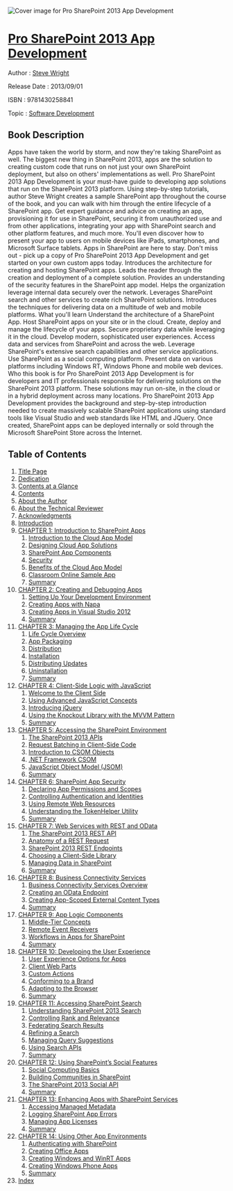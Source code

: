 ![Cover image for Pro SharePoint 2013 App Development](https://imgdetail.ebookreading.net/cover/cover/software_development/EB9781430258841.jpg)

[Pro SharePoint 2013 App Development](https://ebookreading.net/view/book/Pro+SharePoint+2013+App+Development-EB9781430258841_1.html "Pro SharePoint 2013 App Development")
====================================================================================================================

Author : [Steve Wright](https://ebookreading.net/search/author/Steve+Wright)

Release Date : 2013/09/01

ISBN : 9781430258841

Topic : [Software Development](https://ebookreading.net/search/category/software-development)

Book Description
-----------------

Apps have taken the world by storm, and now they're taking SharePoint as well. The biggest new thing in SharePoint 2013, apps are the solution to creating custom code that runs on not just your own SharePoint deployment, but also on others' implementations as well.
Pro SharePoint 2013 App Development is your must-have guide to developing app solutions that run on the SharePoint 2013 platform. Using step-by-step tutorials, author Steve Wright creates a sample SharePoint app throughout the course of the book, and you can walk with him through the entire lifecycle of a SharePoint app.
Get expert guidance and advice on creating an app, provisioning it for use in SharePoint, securing it from unauthorized use and from other applications, integrating your app with SharePoint search and other platform features, and much more. You'll even discover how to present your app to users on mobile devices like iPads, smartphones, and Microsoft Surface tablets.
Apps in SharePoint are here to stay. Don't miss out - pick up a copy of Pro SharePoint 2013 App Development and get started on your own custom apps today.
Introduces the architecture for creating and hosting SharePoint apps.
Leads the reader through the creation and deployment of a complete solution.
Provides an understanding of the security features in the SharePoint app model.
Helps the organization leverage internal data securely over the network.
Leverages SharePoint search and other services to create rich SharePoint solutions.
Introduces the techniques for delivering data on a multitude of web and mobile platforms.
What you'll learn
Understand the architecture of a SharePoint App.
Host SharePoint apps on your site or in the cloud.
Create, deploy and manage the lifecycle of your apps.
Secure proprietary data while leveraging it in the cloud.
Develop modern, sophisticated user experiences.
Access data and services from SharePoint and across the web.
Leverage SharePoint's extensive search capabilities and other service applications.
Use SharePoint as a social computing platform.
Present data on various platforms including Windows RT, Windows Phone and mobile web devices.
Who this book is for
Pro SharePoint 2013 App Development is for developers and IT professionals responsible for delivering solutions on the SharePoint 2013 platform. These solutions may run on-site, in the cloud or in a hybrid deployment across many locations. Pro SharePoint 2013 App Development provides the background and step-by-step introduction needed to create massively scalable SharePoint applications using standard tools like Visual Studio and web standards like HTML and JQuery. Once created, SharePoint apps can be deployed internally or sold through the Microsoft SharePoint Store across the Internet.
              
Table of Contents
-----------------

1. [Title Page](https://ebookreading.net/view/book/Pro+SharePoint+2013+App+Development-EB9781430258841_2.html)
1. [Dedication](https://ebookreading.net/view/book/Pro+SharePoint+2013+App+Development-EB9781430258841_4.html)
1. [Contents at a Glance](https://ebookreading.net/view/book/Pro+SharePoint+2013+App+Development-EB9781430258841_5.html)
1. [Contents](https://ebookreading.net/view/book/Pro+SharePoint+2013+App+Development-EB9781430258841_6.html)
1. [About the Author](https://ebookreading.net/view/book/Pro+SharePoint+2013+App+Development-EB9781430258841_7.html)
1. [About the Technical Reviewer](https://ebookreading.net/view/book/Pro+SharePoint+2013+App+Development-EB9781430258841_8.html)
1. [Acknowledgments](https://ebookreading.net/view/book/Pro+SharePoint+2013+App+Development-EB9781430258841_9.html)
1. [Introduction](https://ebookreading.net/view/book/Pro+SharePoint+2013+App+Development-EB9781430258841_10.html)
1. [CHAPTER 1: Introduction to SharePoint Apps](https://ebookreading.net/view/book/Pro+SharePoint+2013+App+Development-EB9781430258841_11.html)
    1. [Introduction to the Cloud App Model](https://ebookreading.net/view/book/Pro+SharePoint+2013+App+Development-EB9781430258841_11.html#Sec1)
    1. [Designing Cloud App Solutions](https://ebookreading.net/view/book/Pro+SharePoint+2013+App+Development-EB9781430258841_11.html#Sec4)
    1. [SharePoint App Components](https://ebookreading.net/view/book/Pro+SharePoint+2013+App+Development-EB9781430258841_11.html#Sec10)
    1. [Security](https://ebookreading.net/view/book/Pro+SharePoint+2013+App+Development-EB9781430258841_11.html#Sec16)
    1. [Benefits of the Cloud App Model](https://ebookreading.net/view/book/Pro+SharePoint+2013+App+Development-EB9781430258841_11.html#Sec32)
    1. [Classroom Online Sample App](https://ebookreading.net/view/book/Pro+SharePoint+2013+App+Development-EB9781430258841_11.html#Sec33)
    1. [Summary](https://ebookreading.net/view/book/Pro+SharePoint+2013+App+Development-EB9781430258841_11.html#Sec34)
1. [CHAPTER 2: Creating and Debugging Apps](https://ebookreading.net/view/book/Pro+SharePoint+2013+App+Development-EB9781430258841_12.html)
    1. [Setting Up Your Development Environment](https://ebookreading.net/view/book/Pro+SharePoint+2013+App+Development-EB9781430258841_12.html#Sec1)
    1. [Creating Apps with Napa](https://ebookreading.net/view/book/Pro+SharePoint+2013+App+Development-EB9781430258841_12.html#Sec6)
    1. [Creating Apps in Visual Studio 2012](https://ebookreading.net/view/book/Pro+SharePoint+2013+App+Development-EB9781430258841_12.html#Sec7)
    1. [Summary](https://ebookreading.net/view/book/Pro+SharePoint+2013+App+Development-EB9781430258841_12.html#Sec8)
1. [CHAPTER 3: Managing the App Life Cycle](https://ebookreading.net/view/book/Pro+SharePoint+2013+App+Development-EB9781430258841_13.html)
    1. [Life Cycle Overview](https://ebookreading.net/view/book/Pro+SharePoint+2013+App+Development-EB9781430258841_13.html#Sec1)
    1. [App Packaging](https://ebookreading.net/view/book/Pro+SharePoint+2013+App+Development-EB9781430258841_13.html#Sec2)
    1. [Distribution](https://ebookreading.net/view/book/Pro+SharePoint+2013+App+Development-EB9781430258841_13.html#Sec3)
    1. [Installation](https://ebookreading.net/view/book/Pro+SharePoint+2013+App+Development-EB9781430258841_13.html#Sec8)
    1. [Distributing Updates](https://ebookreading.net/view/book/Pro+SharePoint+2013+App+Development-EB9781430258841_13.html#Sec9)
    1. [Uninstallation](https://ebookreading.net/view/book/Pro+SharePoint+2013+App+Development-EB9781430258841_13.html#Sec10)
    1. [Summary](https://ebookreading.net/view/book/Pro+SharePoint+2013+App+Development-EB9781430258841_13.html#Sec11)
1. [CHAPTER 4: Client-Side Logic with JavaScript](https://ebookreading.net/view/book/Pro+SharePoint+2013+App+Development-EB9781430258841_14.html)
    1. [Welcome to the Client Side](https://ebookreading.net/view/book/Pro+SharePoint+2013+App+Development-EB9781430258841_14.html#Sec1)
    1. [Using Advanced JavaScript Concepts](https://ebookreading.net/view/book/Pro+SharePoint+2013+App+Development-EB9781430258841_14.html#Sec2)
    1. [Introducing jQuery](https://ebookreading.net/view/book/Pro+SharePoint+2013+App+Development-EB9781430258841_14.html#Sec6)
    1. [Using the Knockout Library with the MVVM Pattern](https://ebookreading.net/view/book/Pro+SharePoint+2013+App+Development-EB9781430258841_14.html#Sec14)
    1. [Summary](https://ebookreading.net/view/book/Pro+SharePoint+2013+App+Development-EB9781430258841_14.html#Sec22)
1. [CHAPTER 5: Accessing the SharePoint Environment](https://ebookreading.net/view/book/Pro+SharePoint+2013+App+Development-EB9781430258841_15.html)
    1. [The SharePoint 2013 APIs](https://ebookreading.net/view/book/Pro+SharePoint+2013+App+Development-EB9781430258841_15.html#Sec1)
    1. [Request Batching in Client-Side Code](https://ebookreading.net/view/book/Pro+SharePoint+2013+App+Development-EB9781430258841_15.html#Sec5)
    1. [Introduction to CSOM Objects](https://ebookreading.net/view/book/Pro+SharePoint+2013+App+Development-EB9781430258841_15.html#Sec6)
    1. [.NET Framework CSOM](https://ebookreading.net/view/book/Pro+SharePoint+2013+App+Development-EB9781430258841_15.html#Sec12)
    1. [JavaScript Object Model (JSOM)](https://ebookreading.net/view/book/Pro+SharePoint+2013+App+Development-EB9781430258841_15.html#Sec13)
    1. [Summary](https://ebookreading.net/view/book/Pro+SharePoint+2013+App+Development-EB9781430258841_15.html#Sec14)
1. [CHAPTER 6: SharePoint App Security](https://ebookreading.net/view/book/Pro+SharePoint+2013+App+Development-EB9781430258841_16.html)
    1. [Declaring App Permissions and Scopes](https://ebookreading.net/view/book/Pro+SharePoint+2013+App+Development-EB9781430258841_16.html#Sec1)
    1. [Controlling Authentication and Identities](https://ebookreading.net/view/book/Pro+SharePoint+2013+App+Development-EB9781430258841_16.html#Sec5)
    1. [Using Remote Web Resources](https://ebookreading.net/view/book/Pro+SharePoint+2013+App+Development-EB9781430258841_16.html#Sec9)
    1. [Understanding the TokenHelper Utility](https://ebookreading.net/view/book/Pro+SharePoint+2013+App+Development-EB9781430258841_16.html#Sec12)
    1. [Summary](https://ebookreading.net/view/book/Pro+SharePoint+2013+App+Development-EB9781430258841_16.html#Sec13)
1. [CHAPTER 7: Web Services with REST and OData](https://ebookreading.net/view/book/Pro+SharePoint+2013+App+Development-EB9781430258841_17.html)
    1. [The SharePoint 2013 REST API](https://ebookreading.net/view/book/Pro+SharePoint+2013+App+Development-EB9781430258841_17.html#Sec1)
    1. [Anatomy of a REST Request](https://ebookreading.net/view/book/Pro+SharePoint+2013+App+Development-EB9781430258841_17.html#Sec2)
    1. [SharePoint 2013 REST Endpoints](https://ebookreading.net/view/book/Pro+SharePoint+2013+App+Development-EB9781430258841_17.html#Sec8)
    1. [Choosing a Client-Side Library](https://ebookreading.net/view/book/Pro+SharePoint+2013+App+Development-EB9781430258841_17.html#Sec9)
    1. [Managing Data in SharePoint](https://ebookreading.net/view/book/Pro+SharePoint+2013+App+Development-EB9781430258841_17.html#Sec14)
    1. [Summary](https://ebookreading.net/view/book/Pro+SharePoint+2013+App+Development-EB9781430258841_17.html#Sec21)
1. [CHAPTER 8: Business Connectivity Services](https://ebookreading.net/view/book/Pro+SharePoint+2013+App+Development-EB9781430258841_18.html)
    1. [Business Connectivity Services Overview](https://ebookreading.net/view/book/Pro+SharePoint+2013+App+Development-EB9781430258841_18.html#Sec1)
    1. [Creating an OData Endpoint](https://ebookreading.net/view/book/Pro+SharePoint+2013+App+Development-EB9781430258841_18.html#Sec6)
    1. [Creating App-Scoped External Content Types](https://ebookreading.net/view/book/Pro+SharePoint+2013+App+Development-EB9781430258841_18.html#Sec7)
    1. [Summary](https://ebookreading.net/view/book/Pro+SharePoint+2013+App+Development-EB9781430258841_18.html#Sec8)
1. [CHAPTER 9: App Logic Components](https://ebookreading.net/view/book/Pro+SharePoint+2013+App+Development-EB9781430258841_19.html)
    1. [Middle-Tier Concepts](https://ebookreading.net/view/book/Pro+SharePoint+2013+App+Development-EB9781430258841_19.html#Sec1)
    1. [Remote Event Receivers](https://ebookreading.net/view/book/Pro+SharePoint+2013+App+Development-EB9781430258841_19.html#Sec2)
    1. [Workflows in Apps for SharePoint](https://ebookreading.net/view/book/Pro+SharePoint+2013+App+Development-EB9781430258841_19.html#Sec8)
    1. [Summary](https://ebookreading.net/view/book/Pro+SharePoint+2013+App+Development-EB9781430258841_19.html#Sec27)
1. [CHAPTER 10: Developing the User Experience](https://ebookreading.net/view/book/Pro+SharePoint+2013+App+Development-EB9781430258841_20.html)
    1. [User Experience Options for Apps](https://ebookreading.net/view/book/Pro+SharePoint+2013+App+Development-EB9781430258841_20.html#Sec1)
    1. [Client Web Parts](https://ebookreading.net/view/book/Pro+SharePoint+2013+App+Development-EB9781430258841_20.html#Sec2)
    1. [Custom Actions](https://ebookreading.net/view/book/Pro+SharePoint+2013+App+Development-EB9781430258841_20.html#Sec5)
    1. [Conforming to a Brand](https://ebookreading.net/view/book/Pro+SharePoint+2013+App+Development-EB9781430258841_20.html#Sec9)
    1. [Adapting to the Browser](https://ebookreading.net/view/book/Pro+SharePoint+2013+App+Development-EB9781430258841_20.html#Sec13)
    1. [Summary](https://ebookreading.net/view/book/Pro+SharePoint+2013+App+Development-EB9781430258841_20.html#Sec19)
1. [CHAPTER 11: Accessing SharePoint Search](https://ebookreading.net/view/book/Pro+SharePoint+2013+App+Development-EB9781430258841_21.html)
    1. [Understanding SharePoint 2013 Search](https://ebookreading.net/view/book/Pro+SharePoint+2013+App+Development-EB9781430258841_21.html#Sec1)
    1. [Controlling Rank and Relevance](https://ebookreading.net/view/book/Pro+SharePoint+2013+App+Development-EB9781430258841_21.html#Sec2)
    1. [Federating Search Results](https://ebookreading.net/view/book/Pro+SharePoint+2013+App+Development-EB9781430258841_21.html#Sec3)
    1. [Refining a Search](https://ebookreading.net/view/book/Pro+SharePoint+2013+App+Development-EB9781430258841_21.html#Sec4)
    1. [Managing Query Suggestions](https://ebookreading.net/view/book/Pro+SharePoint+2013+App+Development-EB9781430258841_21.html#Sec5)
    1. [Using Search APIs](https://ebookreading.net/view/book/Pro+SharePoint+2013+App+Development-EB9781430258841_21.html#Sec6)
    1. [Summary](https://ebookreading.net/view/book/Pro+SharePoint+2013+App+Development-EB9781430258841_21.html#Sec10)
1. [CHAPTER 12: Using SharePoint’s Social Features](https://ebookreading.net/view/book/Pro+SharePoint+2013+App+Development-EB9781430258841_22.html)
    1. [Social Computing Basics](https://ebookreading.net/view/book/Pro+SharePoint+2013+App+Development-EB9781430258841_22.html#Sec1)
    1. [Building Communities in SharePoint](https://ebookreading.net/view/book/Pro+SharePoint+2013+App+Development-EB9781430258841_22.html#Sec2)
    1. [The SharePoint 2013 Social API](https://ebookreading.net/view/book/Pro+SharePoint+2013+App+Development-EB9781430258841_22.html#Sec7)
    1. [Summary](https://ebookreading.net/view/book/Pro+SharePoint+2013+App+Development-EB9781430258841_22.html#Sec11)
1. [CHAPTER 13: Enhancing Apps with SharePoint Services](https://ebookreading.net/view/book/Pro+SharePoint+2013+App+Development-EB9781430258841_23.html)
    1. [Accessing Managed Metadata](https://ebookreading.net/view/book/Pro+SharePoint+2013+App+Development-EB9781430258841_23.html#Sec1)
    1. [Logging SharePoint App Errors](https://ebookreading.net/view/book/Pro+SharePoint+2013+App+Development-EB9781430258841_23.html#Sec2)
    1. [Managing App Licenses](https://ebookreading.net/view/book/Pro+SharePoint+2013+App+Development-EB9781430258841_23.html#Sec3)
    1. [Summary](https://ebookreading.net/view/book/Pro+SharePoint+2013+App+Development-EB9781430258841_23.html#Sec8)
1. [CHAPTER 14: Using Other App Environments](https://ebookreading.net/view/book/Pro+SharePoint+2013+App+Development-EB9781430258841_24.html)
    1. [Authenticating with SharePoint](https://ebookreading.net/view/book/Pro+SharePoint+2013+App+Development-EB9781430258841_24.html#Sec1)
    1. [Creating Office Apps](https://ebookreading.net/view/book/Pro+SharePoint+2013+App+Development-EB9781430258841_24.html#Sec2)
    1. [Creating Windows and WinRT Apps](https://ebookreading.net/view/book/Pro+SharePoint+2013+App+Development-EB9781430258841_24.html#Sec7)
    1. [Creating Windows Phone Apps](https://ebookreading.net/view/book/Pro+SharePoint+2013+App+Development-EB9781430258841_24.html#Sec8)
    1. [Summary](https://ebookreading.net/view/book/Pro+SharePoint+2013+App+Development-EB9781430258841_24.html#Sec12)
1. [Index](https://ebookreading.net/view/book/Pro+SharePoint+2013+App+Development-EB9781430258841_25.html)
